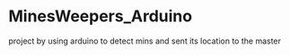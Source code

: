 # MinesWeepers_Arduino
 project by using arduino to detect mins and sent its location to the master 
